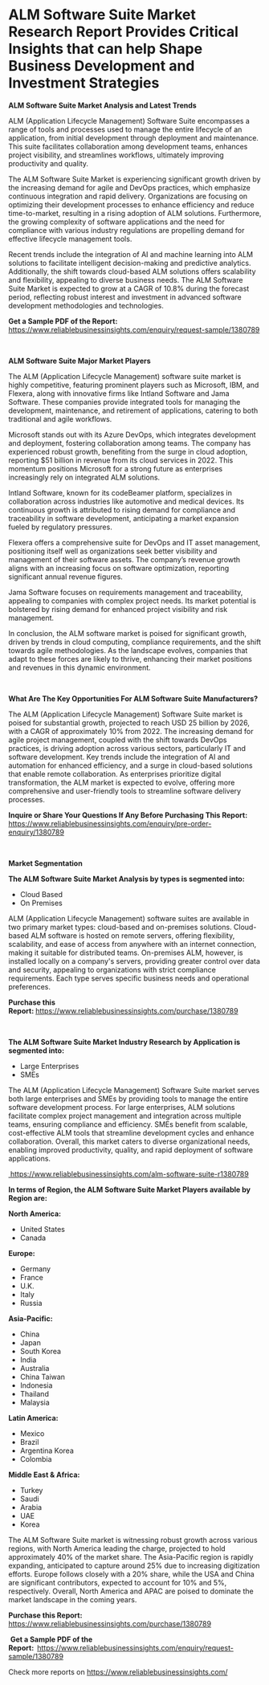 <p><h1>ALM Software Suite Market Research Report Provides Critical Insights that can help Shape Business Development and Investment Strategies</h1></p><p><strong>ALM Software Suite Market Analysis and Latest Trends</strong></p>
<p><p>ALM (Application Lifecycle Management) Software Suite encompasses a range of tools and processes used to manage the entire lifecycle of an application, from initial development through deployment and maintenance. This suite facilitates collaboration among development teams, enhances project visibility, and streamlines workflows, ultimately improving productivity and quality.</p><p>The ALM Software Suite Market is experiencing significant growth driven by the increasing demand for agile and DevOps practices, which emphasize continuous integration and rapid delivery. Organizations are focusing on optimizing their development processes to enhance efficiency and reduce time-to-market, resulting in a rising adoption of ALM solutions. Furthermore, the growing complexity of software applications and the need for compliance with various industry regulations are propelling demand for effective lifecycle management tools.</p><p>Recent trends include the integration of AI and machine learning into ALM solutions to facilitate intelligent decision-making and predictive analytics. Additionally, the shift towards cloud-based ALM solutions offers scalability and flexibility, appealing to diverse business needs. The ALM Software Suite Market is expected to grow at a CAGR of 10.8% during the forecast period, reflecting robust interest and investment in advanced software development methodologies and technologies.</p></p>
<p><strong>Get a Sample PDF of the Report:&nbsp;</strong> <a href="https://www.reliablebusinessinsights.com/enquiry/request-sample/1380789?utm_campaign=3316&utm_medium=2&utm_source=Github&utm_content=ia&utm_term=11032025&utm_id=alm-software-suite">https://www.reliablebusinessinsights.com/enquiry/request-sample/1380789</a></p>
<p>&nbsp;</p>
<p><strong>ALM Software Suite Major Market Players</strong></p>
<p><p>The ALM (Application Lifecycle Management) software suite market is highly competitive, featuring prominent players such as Microsoft, IBM, and Flexera, along with innovative firms like Intland Software and Jama Software. These companies provide integrated tools for managing the development, maintenance, and retirement of applications, catering to both traditional and agile workflows.</p><p>Microsoft stands out with its Azure DevOps, which integrates development and deployment, fostering collaboration among teams. The company has experienced robust growth, benefiting from the surge in cloud adoption, reporting $51 billion in revenue from its cloud services in 2022. This momentum positions Microsoft for a strong future as enterprises increasingly rely on integrated ALM solutions.</p><p>Intland Software, known for its codeBeamer platform, specializes in collaboration across industries like automotive and medical devices. Its continuous growth is attributed to rising demand for compliance and traceability in software development, anticipating a market expansion fueled by regulatory pressures.</p><p>Flexera offers a comprehensive suite for DevOps and IT asset management, positioning itself well as organizations seek better visibility and management of their software assets. The company’s revenue growth aligns with an increasing focus on software optimization, reporting significant annual revenue figures. </p><p>Jama Software focuses on requirements management and traceability, appealing to companies with complex project needs. Its market potential is bolstered by rising demand for enhanced project visibility and risk management.</p><p>In conclusion, the ALM software market is poised for significant growth, driven by trends in cloud computing, compliance requirements, and the shift towards agile methodologies. As the landscape evolves, companies that adapt to these forces are likely to thrive, enhancing their market positions and revenues in this dynamic environment.</p></p>
<p>&nbsp;</p>
<p><strong>What Are The Key Opportunities For ALM Software Suite Manufacturers?</strong></p>
<p><p>The ALM (Application Lifecycle Management) Software Suite market is poised for substantial growth, projected to reach USD 25 billion by 2026, with a CAGR of approximately 10% from 2022. The increasing demand for agile project management, coupled with the shift towards DevOps practices, is driving adoption across various sectors, particularly IT and software development. Key trends include the integration of AI and automation for enhanced efficiency, and a surge in cloud-based solutions that enable remote collaboration. As enterprises prioritize digital transformation, the ALM market is expected to evolve, offering more comprehensive and user-friendly tools to streamline software delivery processes.</p></p>
<p><strong>Inquire or Share Your Questions If Any Before Purchasing This Report:</strong> <a href="https://www.reliablebusinessinsights.com/enquiry/pre-order-enquiry/1380789?utm_campaign=3316&utm_medium=2&utm_source=Github&utm_content=ia&utm_term=11032025&utm_id=alm-software-suite">https://www.reliablebusinessinsights.com/enquiry/pre-order-enquiry/1380789</a></p>
<p>&nbsp;</p>
<p><strong>Market Segmentation</strong></p>
<p><strong>The ALM Software Suite Market Analysis by types is segmented into:</strong></p>
<p><ul><li>Cloud Based</li><li>On Premises</li></ul></p>
<p><p>ALM (Application Lifecycle Management) software suites are available in two primary market types: cloud-based and on-premises solutions. Cloud-based ALM software is hosted on remote servers, offering flexibility, scalability, and ease of access from anywhere with an internet connection, making it suitable for distributed teams. On-premises ALM, however, is installed locally on a company's servers, providing greater control over data and security, appealing to organizations with strict compliance requirements. Each type serves specific business needs and operational preferences.</p></p>
<p><strong>Purchase this Report:&nbsp;</strong><a href="https://www.reliablebusinessinsights.com/purchase/1380789?utm_campaign=3316&utm_medium=2&utm_source=Github&utm_content=ia&utm_term=11032025&utm_id=alm-software-suite">https://www.reliablebusinessinsights.com/purchase/1380789</a></p>
<p>&nbsp;</p>
<p><strong>The ALM Software Suite Market Industry Research by Application is segmented into:</strong></p>
<p><ul><li>Large Enterprises</li><li>SMEs</li></ul></p>
<p><p>The ALM (Application Lifecycle Management) Software Suite market serves both large enterprises and SMEs by providing tools to manage the entire software development process. For large enterprises, ALM solutions facilitate complex project management and integration across multiple teams, ensuring compliance and efficiency. SMEs benefit from scalable, cost-effective ALM tools that streamline development cycles and enhance collaboration. Overall, this market caters to diverse organizational needs, enabling improved productivity, quality, and rapid deployment of software applications.</p></p>
<p><a href="https://www.reliablebusinessinsights.com/alm-software-suite-r1380789?utm_campaign=3316&utm_medium=2&utm_source=Github&utm_content=ia&utm_term=11032025&utm_id=alm-software-suite">&nbsp;https://www.reliablebusinessinsights.com/alm-software-suite-r1380789</a></p>
<p><strong>In terms of Region, the ALM Software Suite Market Players available by Region are:</strong></p>
<p>
    <p> <strong> North America: </strong>
        <ul>
            <li>United States</li>
            <li>Canada</li>
        </ul>
        </p> 
    <p> <strong> Europe: </strong>
        <ul>
            <li>Germany</li>
            <li>France</li>
            <li>U.K.</li>
            <li>Italy</li>
            <li>Russia</li>
        </ul>
        </p> 
    <p> <strong> Asia-Pacific: </strong>
        <ul>
            <li>China</li>
            <li>Japan</li>
            <li>South Korea</li>
            <li>India</li>
            <li>Australia</li>
            <li>China Taiwan</li>
            <li>Indonesia</li>
            <li>Thailand</li>
            <li>Malaysia</li>
        </ul>
        </p> 
    <p> <strong> Latin America: </strong>
        <ul>
            <li>Mexico</li>
            <li>Brazil</li>
            <li>Argentina Korea</li>
            <li>Colombia</li>
        </ul>
        </p> 
    <p> <strong> Middle East & Africa: </strong>
        <ul>
            <li>Turkey</li>
            <li>Saudi</li>
            <li>Arabia</li>
            <li>UAE</li>
            <li>Korea</li>
        </ul>
    </p>
    </p>
<p><p>The ALM Software Suite market is witnessing robust growth across various regions, with North America leading the charge, projected to hold approximately 40% of the market share. The Asia-Pacific region is rapidly expanding, anticipated to capture around 25% due to increasing digitization efforts. Europe follows closely with a 20% share, while the USA and China are significant contributors, expected to account for 10% and 5%, respectively. Overall, North America and APAC are poised to dominate the market landscape in the coming years.</p></p>
<p><strong>Purchase this Report: </strong><a href="https://www.reliablebusinessinsights.com/purchase/1380789?utm_campaign=3316&utm_medium=2&utm_source=Github&utm_content=ia&utm_term=11032025&utm_id=alm-software-suite">https://www.reliablebusinessinsights.com/purchase/1380789</a></p>
<p>&nbsp;<strong>Get a Sample PDF of the Report:&nbsp;&nbsp;</strong><a href="https://www.reliablebusinessinsights.com/enquiry/request-sample/1380789?utm_campaign=3316&utm_medium=2&utm_source=Github&utm_content=ia&utm_term=11032025&utm_id=alm-software-suite">https://www.reliablebusinessinsights.com/enquiry/request-sample/1380789</a></p>
<p><strong></strong></p>
<p>Check more reports on <a href="https://www.reliablebusinessinsights.com/?utm_campaign=3316&utm_medium=2&utm_source=Github&utm_content=ia&utm_term=11032025&utm_id=alm-software-suite">https://www.reliablebusinessinsights.com/</a></p>